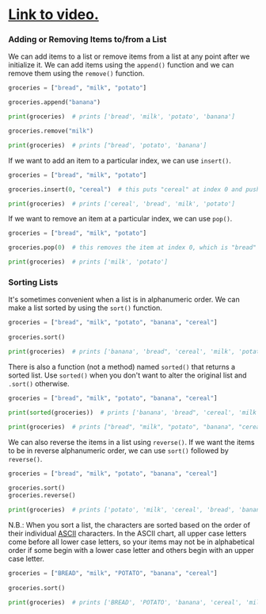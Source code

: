 # [Link to video.](https://www.youtube.com/watch?v=yX9X3rGB5hY&list=PLVD25niNi0BkfIw2Tz5_FeJeFJhbh43AL)

### Adding or Removing Items to/from a List

We can add items to a list or remove items from a list at any point after we initialize it. We can add items using the `append()` function and we can remove them using the `remove()` function.

```python
groceries = ["bread", "milk", "potato"]

groceries.append("banana")

print(groceries)  # prints ['bread', 'milk', 'potato', 'banana']

groceries.remove("milk")

print(groceries)  # prints ["bread', 'potato', 'banana']
```

If we want to add an item to a particular index, we can use `insert()`.

```python
groceries = ["bread", "milk", "potato"]

groceries.insert(0, "cereal")  # this puts "cereal" at index 0 and pushes the other items over one spot

print(groceries)  # prints ['cereal', 'bread', 'milk', 'potato']
```

If we want to remove an item at a particular index, we can use `pop()`.

```python
groceries = ["bread", "milk", "potato"]

groceries.pop(0)  # this removes the item at index 0, which is "bread"

print(groceries)  # prints ['milk', 'potato']
```

### Sorting Lists

It's sometimes convenient when a list is in alphanumeric order. We can make a list sorted by using the `sort()` function.

```python
groceries = ["bread", "milk", "potato", "banana", "cereal"]
 
groceries.sort()

print(groceries)  # prints ['banana', 'bread", 'cereal', 'milk', 'potato']
```

There is also a function (not a method) named `sorted()` that returns a sorted list. Use `sorted()` when you don't want to alter the original list and `.sort()` otherwise.

```python
groceries = ["bread", "milk", "potato", "banana", "cereal"]

print(sorted(groceries))  # prints ['banana', 'bread", 'cereal', 'milk', 'potato']

print(groceries)  # prints ["bread", "milk", "potato", "banana", "cereal"] (the original order)
```

We can also reverse the items in a list using `reverse()`. If we want the items to be in reverse alphanumeric order, we can use `sort()` followed by `reverse()`.

```python
groceries = ["bread", "milk", "potato", "banana", "cereal"]
 
groceries.sort()
groceries.reverse()

print(groceries)  # prints ['potato', 'milk', 'cereal', 'bread', 'banana']
```

N.B.: When you sort a list, the characters are sorted based on the order of their individual [ASCII](http://www.asciitable.com) characters. In the ASCII chart, all upper case letters come before all lower case letters, so your items may not be in alphabetical order if some begin with a lower case letter and others begin with an upper case letter.

```python
groceries = ["BREAD", "milk", "POTATO", "banana", "cereal"]
 
groceries.sort()

print(groceries)  # prints ['BREAD', 'POTATO', 'banana', 'cereal', 'milk']
```

